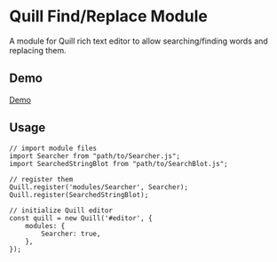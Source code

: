 #  Quill Find/Replace Module
A module for Quill rich text editor to allow searching/finding words and replacing them.

## Demo

[Demo](https://codepen.io/muhammedalkhudiry/pen/VoMxeK)

## Usage

```
// import module files
import Searcher from "path/to/Searcher.js";
import SearchedStringBlot from "path/to/SearchBlot.js";

// register them
Quill.register('modules/Searcher', Searcher);
Quill.register(SearchedStringBlot);

// initialize Quill editor
const quill = new Quill('#editor', {
    modules: {
        Searcher: true,
    },
});
```


